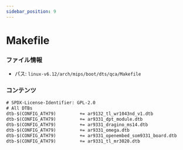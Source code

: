 ```yaml
---
sidebar_position: 9
---
```

# Makefile

### ファイル情報

- パス: `linux-v6.12/arch/mips/boot/dts/qca/Makefile`

### コンテンツ

```txt
# SPDX-License-Identifier: GPL-2.0
# All DTBs
dtb-$(CONFIG_ATH79)			+= ar9132_tl_wr1043nd_v1.dtb
dtb-$(CONFIG_ATH79)			+= ar9331_dpt_module.dtb
dtb-$(CONFIG_ATH79)			+= ar9331_dragino_ms14.dtb
dtb-$(CONFIG_ATH79)			+= ar9331_omega.dtb
dtb-$(CONFIG_ATH79)			+= ar9331_openembed_som9331_board.dtb
dtb-$(CONFIG_ATH79)			+= ar9331_tl_mr3020.dtb

```
